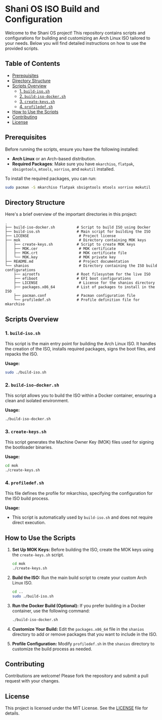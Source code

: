 # Shani OS ISO Build and Configuration

Welcome to the Shani OS project! This repository contains scripts and configurations for building and customizing an Arch Linux ISO tailored to your needs. Below you will find detailed instructions on how to use the provided scripts.

## Table of Contents

- [Prerequisites](#prerequisites)
- [Directory Structure](#directory-structure)
- [Scripts Overview](#scripts-overview)
  - [1. `build-iso.sh`](#1-build-iso.sh)
  - [2. `build-iso-docker.sh`](#2-build-iso-docker.sh)
  - [3. `create-keys.sh`](#3-create-keys.sh)
  - [4. `profiledef.sh`](#4-profiledef.sh)
- [How to Use the Scripts](#how-to-use-the-scripts)
- [Contributing](#contributing)
- [License](#license)

## Prerequisites

Before running the scripts, ensure you have the following installed:

- **Arch Linux** or an Arch-based distribution.
- **Required Packages**: Make sure you have `mkarchiso`, `flatpak`, `sbsigntools`, `mtools`, `xorriso`, and `mokutil` installed.

To install the required packages, you can run:

```bash
sudo pacman -S mkarchiso flatpak sbsigntools mtools xorriso mokutil
```

## Directory Structure

Here's a brief overview of the important directories in this project:

```
.
├── build-iso-docker.sh          # Script to build ISO using Docker
├── build-iso.sh                 # Main script for building the ISO
├── LICENSE                       # Project license
├── mok                           # Directory containing MOK keys
│   ├── create-keys.sh           # Script to create MOK keys
│   ├── MOK.cer                   # MOK certificate
│   ├── MOK.crt                   # MOK certificate file
│   └── MOK.key                   # MOK private key
├── README.md                     # Project documentation
└── shanios                       # Directory containing the ISO build configurations
    ├── airootfs                 # Root filesystem for the live ISO
    ├── efiboot                  # EFI boot configurations
    ├── LICENSE                   # License for the shanios directory
    ├── packages.x86_64          # List of packages to install in the ISO
    ├── pacman.conf              # Pacman configuration file
    └── profiledef.sh            # Profile definition file for mkarchiso
```

## Scripts Overview

### 1. `build-iso.sh`

This script is the main entry point for building the Arch Linux ISO. It handles the creation of the ISO, installs required packages, signs the boot files, and repacks the ISO.

**Usage:**
```bash
sudo ./build-iso.sh
```

### 2. `build-iso-docker.sh`

This script allows you to build the ISO within a Docker container, ensuring a clean and isolated environment.

**Usage:**
```bash
./build-iso-docker.sh
```

### 3. `create-keys.sh`

This script generates the Machine Owner Key (MOK) files used for signing the bootloader binaries.

**Usage:**
```bash
cd mok
./create-keys.sh
```

### 4. `profiledef.sh`

This file defines the profile for mkarchiso, specifying the configuration for the ISO build process.

**Usage:**
- This script is automatically used by `build-iso.sh` and does not require direct execution.

## How to Use the Scripts

1. **Set Up MOK Keys:**
   Before building the ISO, create the MOK keys using the `create-keys.sh` script.

   ```bash
   cd mok
   ./create-keys.sh
   ```

2. **Build the ISO:**
   Run the main build script to create your custom Arch Linux ISO.

   ```bash
   cd ..
   sudo ./build-iso.sh
   ```

3. **Run the Docker Build (Optional):**
   If you prefer building in a Docker container, use the following command:

   ```bash
   ./build-iso-docker.sh
   ```

4. **Customize Your Build:**
   Edit the `packages.x86_64` file in the `shanios` directory to add or remove packages that you want to include in the ISO.

5. **Profile Configuration:**
   Modify `profiledef.sh` in the `shanios` directory to customize the build process as needed.

## Contributing

Contributions are welcome! Please fork the repository and submit a pull request with your changes.

## License

This project is licensed under the MIT License. See the [LICENSE](LICENSE) file for details.

